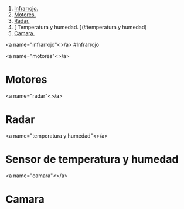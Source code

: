 1. [ Infrarrojo. ](#infrarrojo)
2. [ Motores. ](#motores)
3. [ Radar. ](#radar)
4. [ Temperatura y humedad. ](#temperatura y humedad)
5. [ Camara. ](#camara)

<a name="infrarrojo"<>/a>
#Infrarrojo

<a name="motores"<>/a>
# Motores


<a name="radar"<>/a>
# Radar


<a name="temperatura y humedad"<>/a>
# Sensor de temperatura y humedad


<a name="camara"<>/a>
# Camara
